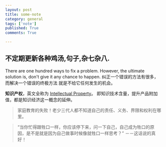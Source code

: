 ```yaml
---
layout: post
title: some-note
category: general
tags: ['note']
published: True
comments: True

---
```


## 不定期更新各种鸡汤,句子,杂七杂八.


There are one hundred ways to fix a problem. However, the ultimate solution is, don't give it any chance to happen. 
纠正一个错误的方法有很多，而解决一个错误的终极方法 就是不给它任何发生的机会。

**知识产权**，英文全称为 [Intellectual Property][1]。 	即知识技术含量，提升产品附加值，都是知识经济这一概念的延伸。


[1]:https://en.wikipedia.org/wiki/Intellectual_property


> 家庭教育的失败！老少三代人都不知道自己的责任、义务、界限和权利在哪里。

> “当你忙得跟牲口一样，你应该停下来，问一下自己，自己成为牲口的原因，是不是就是因为自己做事时候像就牲口一样思考？” －－这话说的真好！

<!--more-->
